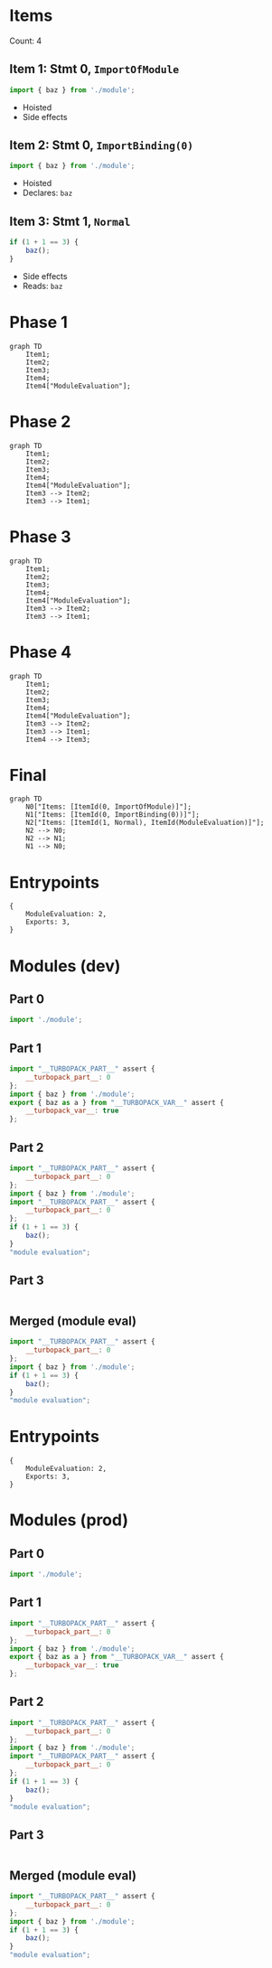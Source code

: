 # Items

Count: 4

## Item 1: Stmt 0, `ImportOfModule`

```js
import { baz } from './module';

```

- Hoisted
- Side effects

## Item 2: Stmt 0, `ImportBinding(0)`

```js
import { baz } from './module';

```

- Hoisted
- Declares: `baz`

## Item 3: Stmt 1, `Normal`

```js
if (1 + 1 == 3) {
    baz();
}

```

- Side effects
- Reads: `baz`

# Phase 1
```mermaid
graph TD
    Item1;
    Item2;
    Item3;
    Item4;
    Item4["ModuleEvaluation"];
```
# Phase 2
```mermaid
graph TD
    Item1;
    Item2;
    Item3;
    Item4;
    Item4["ModuleEvaluation"];
    Item3 --> Item2;
    Item3 --> Item1;
```
# Phase 3
```mermaid
graph TD
    Item1;
    Item2;
    Item3;
    Item4;
    Item4["ModuleEvaluation"];
    Item3 --> Item2;
    Item3 --> Item1;
```
# Phase 4
```mermaid
graph TD
    Item1;
    Item2;
    Item3;
    Item4;
    Item4["ModuleEvaluation"];
    Item3 --> Item2;
    Item3 --> Item1;
    Item4 --> Item3;
```
# Final
```mermaid
graph TD
    N0["Items: [ItemId(0, ImportOfModule)]"];
    N1["Items: [ItemId(0, ImportBinding(0))]"];
    N2["Items: [ItemId(1, Normal), ItemId(ModuleEvaluation)]"];
    N2 --> N0;
    N2 --> N1;
    N1 --> N0;
```
# Entrypoints

```
{
    ModuleEvaluation: 2,
    Exports: 3,
}
```


# Modules (dev)
## Part 0
```js
import './module';

```
## Part 1
```js
import "__TURBOPACK_PART__" assert {
    __turbopack_part__: 0
};
import { baz } from './module';
export { baz as a } from "__TURBOPACK_VAR__" assert {
    __turbopack_var__: true
};

```
## Part 2
```js
import "__TURBOPACK_PART__" assert {
    __turbopack_part__: 0
};
import { baz } from './module';
import "__TURBOPACK_PART__" assert {
    __turbopack_part__: 0
};
if (1 + 1 == 3) {
    baz();
}
"module evaluation";

```
## Part 3
```js

```
## Merged (module eval)
```js
import "__TURBOPACK_PART__" assert {
    __turbopack_part__: 0
};
import { baz } from './module';
if (1 + 1 == 3) {
    baz();
}
"module evaluation";

```
# Entrypoints

```
{
    ModuleEvaluation: 2,
    Exports: 3,
}
```


# Modules (prod)
## Part 0
```js
import './module';

```
## Part 1
```js
import "__TURBOPACK_PART__" assert {
    __turbopack_part__: 0
};
import { baz } from './module';
export { baz as a } from "__TURBOPACK_VAR__" assert {
    __turbopack_var__: true
};

```
## Part 2
```js
import "__TURBOPACK_PART__" assert {
    __turbopack_part__: 0
};
import { baz } from './module';
import "__TURBOPACK_PART__" assert {
    __turbopack_part__: 0
};
if (1 + 1 == 3) {
    baz();
}
"module evaluation";

```
## Part 3
```js

```
## Merged (module eval)
```js
import "__TURBOPACK_PART__" assert {
    __turbopack_part__: 0
};
import { baz } from './module';
if (1 + 1 == 3) {
    baz();
}
"module evaluation";

```
